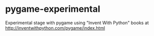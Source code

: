 pygame-experimental
===================

Experimental stage with pygame using "Invent With Python" books at http://inventwithpython.com/pygame/index.html
